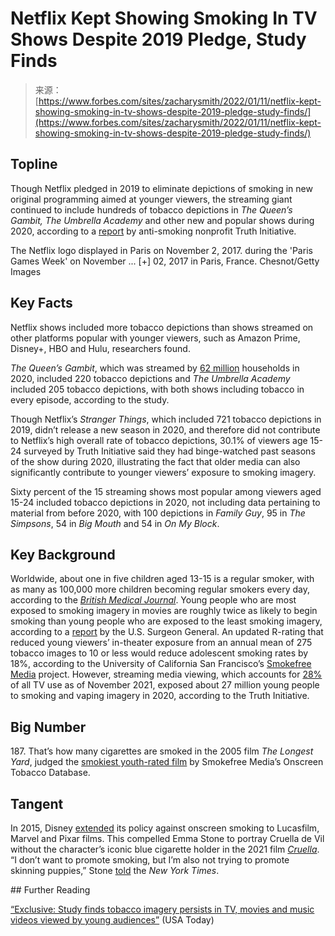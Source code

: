 <!--yml
category: 未分类
date: 2024-05-29 12:35:33
-->

# Netflix Kept Showing Smoking In TV Shows Despite 2019 Pledge, Study Finds

> 来源：[https://www.forbes.com/sites/zacharysmith/2022/01/11/netflix-kept-showing-smoking-in-tv-shows-despite-2019-pledge-study-finds/](https://www.forbes.com/sites/zacharysmith/2022/01/11/netflix-kept-showing-smoking-in-tv-shows-despite-2019-pledge-study-finds/)

## Topline

Though Netflix pledged in 2019 to eliminate depictions of smoking in new original programming aimed at younger viewers, the streaming giant continued to include hundreds of tobacco depictions in *The Queen’s Gambit, The Umbrella Academy* and other new and popular shows during 2020, according to a [report](https://truthinitiative.org/sites/default/files/media/files/2022/01/While%20You%20Were%20Streaming%20-%20Nicotine%20on%20Demand%20Final%20Report%20Jan%202022.pdf "https://truthinitiative.org/sites/default/files/media/files/2022/01/While%20You%20Were%20Streaming%20-%20Nicotine%20on%20Demand%20Final%20Report%20Jan%202022.pdf") by anti-smoking nonprofit Truth Initiative.

 <fbs-accordion class="expandable" current="-1">The Netflix logo displayed in Paris on November 2, 2017\. during the 'Paris Games Week' on November ... [+] 02, 2017 in Paris, France.</fbs-accordion> Chesnot/Getty Images

## Key Facts

Netflix shows included more tobacco depictions than shows streamed on other platforms popular with younger viewers, such as Amazon Prime, Disney+, HBO and Hulu, researchers found.

*The Queen’s Gambit*, which was streamed by [62 million](https://variety.com/2020/digital/news/queens-gambit-netflix-viewing-record-1234838090/ "https://variety.com/2020/digital/news/queens-gambit-netflix-viewing-record-1234838090/") households in 2020, included 220 tobacco depictions and *The Umbrella Academy* included 205 tobacco depictions, with both shows including tobacco in every episode, according to the study.

Though Netflix’s *Stranger Things*, which included 721 tobacco depictions in 2019, didn’t release a new season in 2020, and therefore did not contribute to Netflix’s high overall rate of tobacco depictions, 30.1% of viewers age 15-24 surveyed by Truth Initiative said they had binge-watched past seasons of the show during 2020, illustrating the fact that older media can also significantly contribute to younger viewers’ exposure to smoking imagery.

Sixty percent of the 15 streaming shows most popular among viewers aged 15-24 included tobacco depictions in 2020, not including data pertaining to material from before 2020, with 100 depictions in *Family Guy*, 95 in *The Simpsons*, 54 in *Big Mouth* and 54 in *On My Block*.

## Key Background

Worldwide, about one in five children aged 13-15 is a regular smoker, with as many as 100,000 more children becoming regular smokers every day, according to the [*British Medical Journal*](https://thorax.bmj.com/content/65/5/377 "https://thorax.bmj.com/content/65/5/377"). Young people who are most exposed to smoking imagery in movies are roughly twice as likely to begin smoking than young people who are exposed to the least smoking imagery, according to a [report](https://www.ncbi.nlm.nih.gov/books/NBK99237/ "https://www.ncbi.nlm.nih.gov/books/NBK99237/") by the U.S. Surgeon General. An updated R-rating that reduced young viewers’ in-theater exposure from an annual mean of 275 tobacco images to 10 or less would reduce adolescent smoking rates by 18%, according to the University of California San Francisco’s [Smokefree Media](https://smokefreemedia.ucsf.edu/research/key-reports "https://smokefreemedia.ucsf.edu/research/key-reports") project. However, streaming media viewing, which accounts for [28%](https://www.nielsen.com/us/en/insights/article/2021/consumers-give-thanks-for-more-viewing-time-in-november-according-to-the-gauge/ "https://www.nielsen.com/us/en/insights/article/2021/consumers-give-thanks-for-more-viewing-time-in-november-according-to-the-gauge/") of all TV use as of November 2021, exposed about 27 million young people to smoking and vaping imagery in 2020, according to the Truth Initiative.

## Big Number

187\. That’s how many cigarettes are smoked in the 2005 film *The Longest Yard*, judged the [smokiest youth-rated film](https://smokefreemedia.ucsf.edu/sfm-media/longest-yard-2005 "https://smokefreemedia.ucsf.edu/sfm-media/longest-yard-2005") by Smokefree Media’s Onscreen Tobacco Database.

## Tangent

In 2015, Disney [extended](https://www.businessinsider.com/disney-bans-smoking-in-movies-2015-3 "https://www.businessinsider.com/disney-bans-smoking-in-movies-2015-3") its policy against onscreen smoking to Lucasfilm, Marvel and Pixar films. This compelled Emma Stone to portray Cruella de Vil without the character’s iconic blue cigarette holder in the 2021 film [*Cruella*](https://www.forbes.com/sites/johnarcher/2021/08/03/cruella-4k-blu-ray-to-launch-in-four-gorgeous-different-editions/?sh=109257b65023 "https://www.forbes.com/sites/johnarcher/2021/08/03/cruella-4k-blu-ray-to-launch-in-four-gorgeous-different-editions/?sh=109257b65023"). “I don’t want to promote smoking, but I’m also not trying to promote skinning puppies,” Stone [told](https://www.nytimes.com/2021/05/27/movies/emma-stone-cruella.html "https://www.nytimes.com/2021/05/27/movies/emma-stone-cruella.html") the *New York Times*.

 <fbs-ad position="inread" progressive="" ad-id="article-0-inread" aria-hidden="true" role="presentation">## Further Reading

[“Exclusive: Study finds tobacco imagery persists in TV, movies and music videos viewed by young audiences”](https://www.usatoday.com/story/entertainment/tv/2022/01/11/netflix-queens-gambit-stranger-things-feature-most-tobacco-2020/9102738002/ "https://www.usatoday.com/story/entertainment/tv/2022/01/11/netflix-queens-gambit-stranger-things-feature-most-tobacco-2020/9102738002/") (USA Today)</fbs-ad>